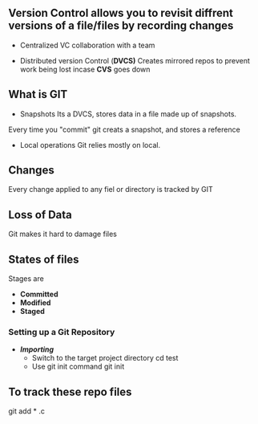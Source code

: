 ## Version Control allows you to revisit diffrent versions of a file/files by recording changes

- Centralized VC
collaboration with a team

- Distributed version Control (**DVCS)**
Creates mirrored repos to prevent work being lost incase **CVS** goes down


## What is GIT
- Snapshots
Its a DVCS, stores data in a file made up of snapshots.

Every time you "commit" git creats a snapshot, and stores a reference

- Local operations
Git relies mostly on local.

## Changes
Every change applied to any fiel or directory is tracked by GIT
## Loss of Data
Git makes it hard to damage files

## States of files
Stages are 
- **Committed**
- **Modified**
- **Staged**

### Setting up a Git Repository
- _**Importing**_
  - Switch to the target project directory
 cd test
  - Use git init command
 git init
 
 ## To track these repo files
 git add * .c
 
 
